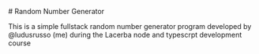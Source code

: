 # Random Number Generator

This is a simple fullstack random number generator
program developed by @ludusrusso (me) during the
Lacerba node and typescrpt development course
